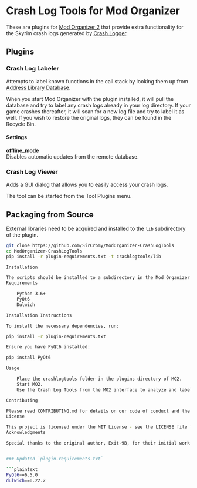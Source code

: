 # Crash Log Tools for Mod Organizer

These are plugins for [Mod Organizer 2](https://www.modorganizer.org/) that provide extra functionality for the Skyrim crash logs generated by [Crash Logger](https://www.nexusmods.com/skyrimspecialedition/mods/59596).

## Plugins

### Crash Log Labeler
Attempts to label known functions in the call stack by looking them up from [Address Library Database](https://github.com/meh321/AddressLibraryDatabase).

When you start Mod Organizer with the plugin installed, it will pull the database and try to label any crash logs already in your log directory. If your game crashes thereafter, it will scan for a new log file and try to label it as well. If you wish to restore the original logs, they can be found in the Recycle Bin.

#### Settings
**offline_mode**  
Disables automatic updates from the remote database.

### Crash Log Viewer
Adds a GUI dialog that allows you to easily access your crash logs.

The tool can be started from the Tool Plugins menu.

## Packaging from Source
External libraries need to be acquired and installed to the `lib` subdirectory of the plugin.
```bash
git clone https://github.com/SirCromy/ModOrganizer-CrashLogTools
cd ModOrganizer-CrashLogTools
pip install -r plugin-requirements.txt -t crashlogtools/lib

Installation

The scripts should be installed to a subdirectory in the Mod Organizer plugins folder. The resulting folder hierarchy should be <MO2 DIR>\plugins\crashlogtools.
Requirements

    Python 3.6+
    PyQt6
    Dulwich

Installation Instructions

To install the necessary dependencies, run:

pip install -r plugin-requirements.txt

Ensure you have PyQt6 installed:

pip install PyQt6

Usage

    Place the crashlogtools folder in the plugins directory of MO2.
    Start MO2.
    Use the Crash Log Tools from the MO2 interface to analyze and label your crash logs.

Contributing

Please read CONTRIBUTING.md for details on our code of conduct and the process for submitting pull requests.
License

This project is licensed under the MIT License - see the LICENSE file for details.
Acknowledgments

Special thanks to the original author, Exit-9B, for their initial work on this project. Your contributions laid the foundation for this tool.


### Updated `plugin-requirements.txt`

```plaintext
PyQt6==6.5.0
dulwich==0.22.2

